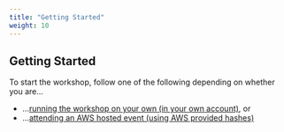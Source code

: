 ```yaml
---
title: "Getting Started"
weight: 10
---
```


## Getting Started

To start the workshop, follow one of the following depending on whether you are...

* ...[running the workshop on your own (in your own account)](/declartive/self_paced/), or
* ...[attending an AWS hosted event (using AWS provided hashes)](/declartive/aws_event/)

